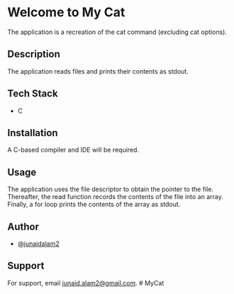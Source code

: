 # Welcome to My Cat
The application is a recreation of the cat command (excluding cat options).

## Description
The application reads files and prints their contents as stdout.

## Tech Stack
* C

## Installation
A C-based compiler and IDE will be required.

## Usage
The application uses the file descriptor to obtain the pointer to the file. Thereafter, the read function records the contents of the file into an array. Finally, a for loop prints the contents of the array as stdout.

## Author
- [@junaidalam2](https://github.com/junaidalam2)

## Support
For support, email junaid.alam2@gmail.com.
#   M y C a t  
 